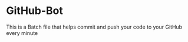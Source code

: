 # GitHub-Bot

This is a Batch file that helps commit and push your code to your GitHub every minute
